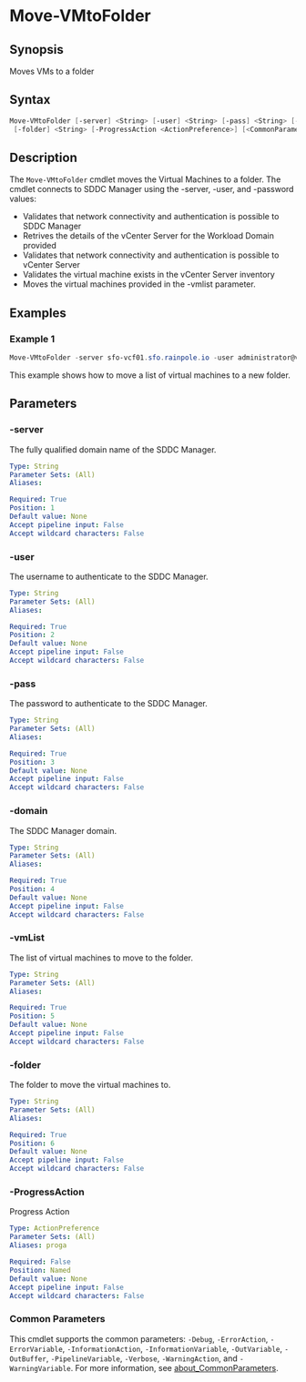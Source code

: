 # Move-VMtoFolder

## Synopsis

Moves VMs to a folder

## Syntax

```powershell
Move-VMtoFolder [-server] <String> [-user] <String> [-pass] <String> [-domain] <String> [-vmList] <String>
 [-folder] <String> [-ProgressAction <ActionPreference>] [<CommonParameters>]
```

## Description

The `Move-VMtoFolder` cmdlet moves the Virtual Machines to a folder.
The cmdlet connects to SDDC Manager using
the -server, -user, and -password values:

- Validates that network connectivity and authentication is possible to SDDC Manager
- Retrives the details of the vCenter Server for the Workload Domain provided
- Validates that network connectivity and authentication is possible to vCenter Server
- Validates the virtual machine exists in the vCenter Server inventory
- Moves the virtual machines provided in the -vmlist parameter.

## Examples

### Example 1

```powershell
Move-VMtoFolder -server sfo-vcf01.sfo.rainpole.io -user administrator@vsphere.local -pass VMw@re1! -domain sfo-m01 -vmList "xreg-wsa01a,xreg-wsa01b,xreg-wsa01c" -folder xinst-m01-fd-wsa
```

This example shows how to move a list of virtual machines to a new folder.

## Parameters

### -server

The fully qualified domain name of the SDDC Manager.

```yaml
Type: String
Parameter Sets: (All)
Aliases:

Required: True
Position: 1
Default value: None
Accept pipeline input: False
Accept wildcard characters: False
```

### -user

The username to authenticate to the SDDC Manager.

```yaml
Type: String
Parameter Sets: (All)
Aliases:

Required: True
Position: 2
Default value: None
Accept pipeline input: False
Accept wildcard characters: False
```

### -pass

The password to authenticate to the SDDC Manager.

```yaml
Type: String
Parameter Sets: (All)
Aliases:

Required: True
Position: 3
Default value: None
Accept pipeline input: False
Accept wildcard characters: False
```

### -domain

The SDDC Manager domain.

```yaml
Type: String
Parameter Sets: (All)
Aliases:

Required: True
Position: 4
Default value: None
Accept pipeline input: False
Accept wildcard characters: False
```

### -vmList

The list of virtual machines to move to the folder.

```yaml
Type: String
Parameter Sets: (All)
Aliases:

Required: True
Position: 5
Default value: None
Accept pipeline input: False
Accept wildcard characters: False
```

### -folder

The folder to move the virtual machines to.

```yaml
Type: String
Parameter Sets: (All)
Aliases:

Required: True
Position: 6
Default value: None
Accept pipeline input: False
Accept wildcard characters: False
```

### -ProgressAction

Progress Action

```yaml
Type: ActionPreference
Parameter Sets: (All)
Aliases: proga

Required: False
Position: Named
Default value: None
Accept pipeline input: False
Accept wildcard characters: False
```

### Common Parameters

This cmdlet supports the common parameters: `-Debug`, `-ErrorAction`, `-ErrorVariable`, `-InformationAction`, `-InformationVariable`, `-OutVariable`, `-OutBuffer`, `-PipelineVariable`, `-Verbose`, `-WarningAction`, and `-WarningVariable`. For more information, see [about_CommonParameters](http://go.microsoft.com/fwlink/?LinkID=113216).
